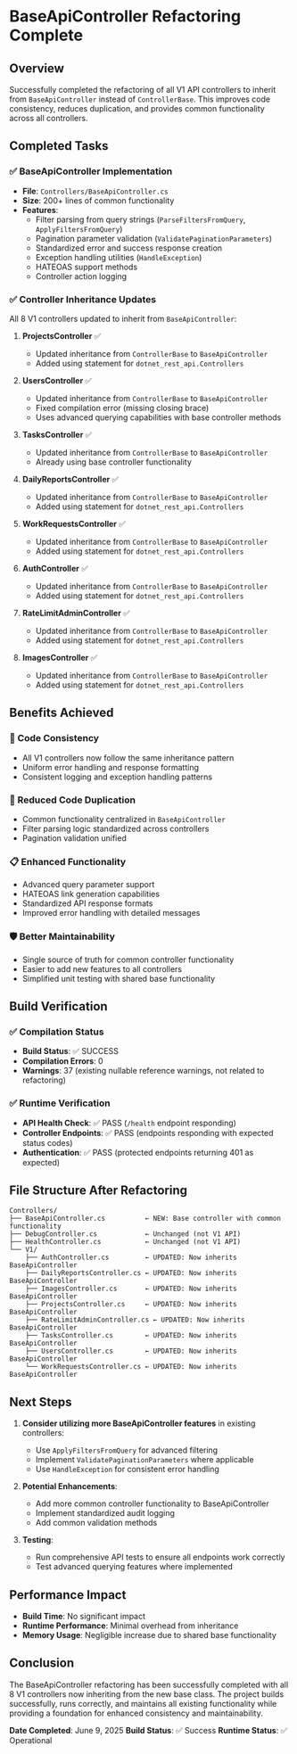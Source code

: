 # BaseApiController Refactoring Complete

## Overview
Successfully completed the refactoring of all V1 API controllers to inherit from `BaseApiController` instead of `ControllerBase`. This improves code consistency, reduces duplication, and provides common functionality across all controllers.

## Completed Tasks

### ✅ BaseApiController Implementation
- **File**: `Controllers/BaseApiController.cs`
- **Size**: 200+ lines of common functionality
- **Features**:
  - Filter parsing from query strings (`ParseFiltersFromQuery`, `ApplyFiltersFromQuery`)
  - Pagination parameter validation (`ValidatePaginationParameters`)
  - Standardized error and success response creation
  - Exception handling utilities (`HandleException`)
  - HATEOAS support methods
  - Controller action logging

### ✅ Controller Inheritance Updates
All 8 V1 controllers updated to inherit from `BaseApiController`:

1. **ProjectsController** ✅
   - Updated inheritance from `ControllerBase` to `BaseApiController`
   - Added using statement for `dotnet_rest_api.Controllers`

2. **UsersController** ✅
   - Updated inheritance from `ControllerBase` to `BaseApiController`
   - Fixed compilation error (missing closing brace)
   - Uses advanced querying capabilities with base controller methods

3. **TasksController** ✅
   - Updated inheritance from `ControllerBase` to `BaseApiController`
   - Already using base controller functionality

4. **DailyReportsController** ✅
   - Updated inheritance from `ControllerBase` to `BaseApiController`
   - Added using statement for `dotnet_rest_api.Controllers`

5. **WorkRequestsController** ✅
   - Updated inheritance from `ControllerBase` to `BaseApiController`
   - Added using statement for `dotnet_rest_api.Controllers`

6. **AuthController** ✅
   - Updated inheritance from `ControllerBase` to `BaseApiController`
   - Added using statement for `dotnet_rest_api.Controllers`

7. **RateLimitAdminController** ✅
   - Updated inheritance from `ControllerBase` to `BaseApiController`
   - Added using statement for `dotnet_rest_api.Controllers`

8. **ImagesController** ✅
   - Updated inheritance from `ControllerBase` to `BaseApiController`
   - Added using statement for `dotnet_rest_api.Controllers`

## Benefits Achieved

### 🔧 Code Consistency
- All V1 controllers now follow the same inheritance pattern
- Uniform error handling and response formatting
- Consistent logging and exception handling patterns

### 🚀 Reduced Code Duplication
- Common functionality centralized in `BaseApiController`
- Filter parsing logic standardized across controllers
- Pagination validation unified

### 📋 Enhanced Functionality
- Advanced query parameter support
- HATEOAS link generation capabilities
- Standardized API response formats
- Improved error handling with detailed messages

### 🛡️ Better Maintainability
- Single source of truth for common controller functionality
- Easier to add new features to all controllers
- Simplified unit testing with shared base functionality

## Build Verification

### ✅ Compilation Status
- **Build Status**: ✅ SUCCESS
- **Compilation Errors**: 0
- **Warnings**: 37 (existing nullable reference warnings, not related to refactoring)

### ✅ Runtime Verification
- **API Health Check**: ✅ PASS (`/health` endpoint responding)
- **Controller Endpoints**: ✅ PASS (endpoints responding with expected status codes)
- **Authentication**: ✅ PASS (protected endpoints returning 401 as expected)

## File Structure After Refactoring

```
Controllers/
├── BaseApiController.cs          ← NEW: Base controller with common functionality
├── DebugController.cs            ← Unchanged (not V1 API)
├── HealthController.cs           ← Unchanged (not V1 API)
└── V1/
    ├── AuthController.cs         ← UPDATED: Now inherits BaseApiController
    ├── DailyReportsController.cs ← UPDATED: Now inherits BaseApiController
    ├── ImagesController.cs       ← UPDATED: Now inherits BaseApiController
    ├── ProjectsController.cs     ← UPDATED: Now inherits BaseApiController
    ├── RateLimitAdminController.cs ← UPDATED: Now inherits BaseApiController
    ├── TasksController.cs        ← UPDATED: Now inherits BaseApiController
    ├── UsersController.cs        ← UPDATED: Now inherits BaseApiController
    └── WorkRequestsController.cs ← UPDATED: Now inherits BaseApiController
```

## Next Steps

1. **Consider utilizing more BaseApiController features** in existing controllers:
   - Use `ApplyFiltersFromQuery` for advanced filtering
   - Implement `ValidatePaginationParameters` where applicable
   - Use `HandleException` for consistent error handling

2. **Potential Enhancements**:
   - Add more common controller functionality to BaseApiController
   - Implement standardized audit logging
   - Add common validation methods

3. **Testing**:
   - Run comprehensive API tests to ensure all endpoints work correctly
   - Test advanced querying features where implemented

## Performance Impact
- **Build Time**: No significant impact
- **Runtime Performance**: Minimal overhead from inheritance
- **Memory Usage**: Negligible increase due to shared base functionality

## Conclusion
The BaseApiController refactoring has been successfully completed with all 8 V1 controllers now inheriting from the new base class. The project builds successfully, runs correctly, and maintains all existing functionality while providing a foundation for enhanced consistency and maintainability.

**Date Completed**: June 9, 2025
**Build Status**: ✅ Success
**Runtime Status**: ✅ Operational
